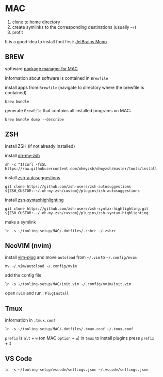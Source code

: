 # MAC 

1. clone to home directory
2. create symlinks to the corresponding destinations (usually `~/`)
3. profit

It is a good idea to install font first: [JetBrains Mono](https://www.jetbrains.com/lp/mono/) 

## BREW 
software [ package manager for MAC](https://brew.sh/) 

information about software is contained in `Brewfile`

install apps from `Brewfile` (navigate to directory where the brewfile is contained)

```shell
brew bundle
```

generate `Brewfile` that contains all installed programs on MAC:

```shell
brew bundle dump --describe 
```

## ZSH 

install ZSH (if not already installed)

install [oh-my-zsh](https://ohmyz.sh/#install)

```shell
sh -c "$(curl -fsSL https://raw.githubusercontent.com/ohmyzsh/ohmyzsh/master/tools/install.sh)"
```

install [zsh-autosuggestions](https://github.com/zsh-users/zsh-autosuggestions/blob/master/INSTALL.md)

```shell
git clone https://github.com/zsh-users/zsh-autosuggestions ${ZSH_CUSTOM:-~/.oh-my-zsh/custom}/plugins/zsh-autosuggestions
```

install [zsh-syntaxhighlighting](https://github.com/zsh-users/zsh-syntax-highlighting/blob/master/INSTALL.md)

```shell
git clone https://github.com/zsh-users/zsh-syntax-highlighting.git ${ZSH_CUSTOM:-~/.oh-my-zsh/custom}/plugins/zsh-syntax-highlighting
```

make a symlink

```shell
ln -s ~/tooling-setup/MAC/.dotfiles/.zshrc ~/.zshrc 
```

## NeoVIM (nvim)

install [vim-plug](https://github.com/junegunn/vim-plug) and move `autoload` from `~/.vim` to `~/.config/nvim`

```shell
mv ~/.vim/autoload ~/.config/nvim
```

add the config file

```shell
ln -s ~/tooling-setup/MAC/init.vim ~/.config/nvim/init.vim 
```

open `nvim` and run `:PlugInstall`

## Tmux 
information in `.tmux.conf`

```shell
ln -s ~/tooling-setup/MAC/.dotfiles/.tmux.conf ~/.tmux.conf 
```

`prefix` is `alt` + `w` (on MAC `option` + `w`)
in `tmux` to install plugins press `prefix` + `I`

## VS Code

```shell
ln -s ~/tooling-setup/vscode/settings.json ~/.vscode/settings.json
```


